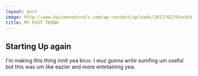 ```yaml
---
layout: post
image: http://www.kaizennaturals.com/wp-content/uploads/2017/02/StockSnap_96YLE8L499-1140x760.jpg
title: MY POST THING
---
```


<h2>Starting Up again</h2>
<p>I'm making this thing innit yea bruv. I wuz gunna write sumfing um useful but this was um like eazier and more entetaining yea.</p>
